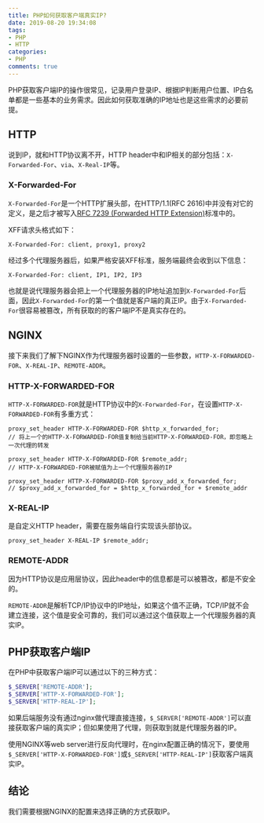 ```yaml
---
title: PHP如何获取客户端真实IP?
date: 2019-08-20 19:34:08
tags:
- PHP
- HTTP
categories:
- PHP
comments: true
---
```


PHP获取客户端IP的操作很常见，记录用户登录IP、根据IP判断用户位置、IP白名单都是一些基本的业务需求。因此如何获取准确的IP地址也是这些需求的必要前提。

<!-- more -->

## HTTP
说到IP，就和HTTP协议离不开，HTTP header中和IP相关的部分包括：`X-Forwarded-For`、`via`、`X-Real-IP`等。

### X-Forwarded-For

`X-Forwarded-For`是一个HTTP扩展头部，在HTTP/1.1(RFC 2616)中并没有对它的定义，是之后才被写入[RFC 7239 (Forwarded HTTP Extension)](https://tools.ietf.org/html/rfc7239)标准中的。

XFF请求头格式如下：
```
X-Forwarded-For: client, proxy1, proxy2
```

经过多个代理服务器后，如果严格安装XFF标准，服务端最终会收到以下信息：
```
X-Forwarded-For: client, IP1, IP2, IP3
```

也就是说代理服务器会把上一个代理服务器的IP地址追加到`X-Forwarded-For`后面，因此`X-Forwarded-For`的第一个值就是客户端的真正IP。由于`X-Forwarded-For`很容易被篡改，所有获取的的客户端IP不是真实存在的。

## NGINX

接下来我们了解下NGINX作为代理服务器时设置的一些参数，`HTTP-X-FORWARDED-FOR`、`X-REAL-IP`、`REMOTE-ADDR`。


### HTTP-X-FORWARDED-FOR
`HTTP-X-FORWARDED-FOR`就是HTTP协议中的`X-Forwarded-For`，在设置`HTTP-X-FORWARDED-FOR`有多重方式：
```config
proxy_set_header HTTP-X-FORWARDED-FOR $http_x_forwarded_for;
// 将上一个的HTTP-X-FORWARDED-FOR值复制给当前HTTP-X-FORWARDED-FOR，即忽略上一次代理的转发

proxy_set_header HTTP-X-FORWARDED-FOR $remote_addr;
// HTTP-X-FORWARDED-FOR被赋值为上一个代理服务器的IP

proxy_set_header HTTP-X-FORWARDED-FOR $proxy_add_x_forwarded_for;
// $proxy_add_x_forwarded_for = $http_x_forwarded_for + $remote_addr
```

### X-REAL-IP
是自定义HTTP header，需要在服务端自行实现该头部协议。
```config
proxy_set_header X-REAL-IP $remote_addr;
```

### REMOTE-ADDR
因为HTTP协议是应用层协议，因此header中的信息都是可以被篡改，都是不安全的。

`REMOTE-ADDR`是解析TCP/IP协议中的IP地址，如果这个值不正确，TCP/IP就不会建立连接，这个值是安全可靠的，我们可以通过这个值获取上一个代理服务器的真实IP。

## PHP获取客户端IP
在PHP中获取客户端IP可以通过以下的三种方式：

```php
$_SERVER['REMOTE-ADDR'];
$_SERVER['HTTP-X-FORWARDED-FOR'];
$_SERVER['HTTP-REAL-IP'];
```

如果后端服务没有通过nginx做代理直接连接，`$_SERVER['REMOTE-ADDR']`可以直接获取客户端的真实IP；但如果使用了代理，则获取到就是代理服务器的IP。

使用NGINX等web server进行反向代理时，在nginx配置正确的情况下，要使用`$_SERVER['HTTP-X-FORWARDED-FOR']`或`$_SERVER['HTTP-REAL-IP']`获取客户端真实IP。

## 结论

我们需要根据NGINX的配置来选择正确的方式获取IP。